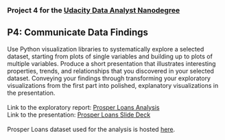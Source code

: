 ### Project 4 for the [Udacity Data Analyst Nanodegree](https://www.udacity.com/course/data-analyst-nanodegree--nd002)

## P4: Communicate Data Findings
Use Python visualization libraries to systematically explore a selected dataset, starting from plots of single variables and building up to plots of multiple variables. Produce a short presentation that illustrates interesting properties, trends, and relationships that you discovered in your selected dataset. Conveying your findings through transforming your exploratory visualizations from the first part into polished, explanatory visualizations in the presentation.<br>
<br>
Link to the exploratory report: [Prosper Loans Analysis](https://github.com/janamalesova/Udacity-Data-Analyst-Nanodegree/blob/master/P4%20-%20Communicate%20Data%20Findings/exploration_ProsperLoans.ipynb)<br>
Link to the presentation: [Prosper Loans Slide Deck](https://janamalesova.github.io/Udacity-Data-Analyst-Nanodegree-P4/)<br>
<br>
Prosper Loans dataset used for the analysis is hosted [here](https://s3.amazonaws.com/udacity-hosted-downloads/ud651/prosperLoanData.csv).
